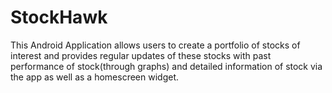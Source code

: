 # StockHawk

This Android Application allows users to create a portfolio of stocks of interest and provides regular updates of these stocks 
with past performance of stock(through graphs) and detailed information of stock via the app as well as a homescreen widget.
